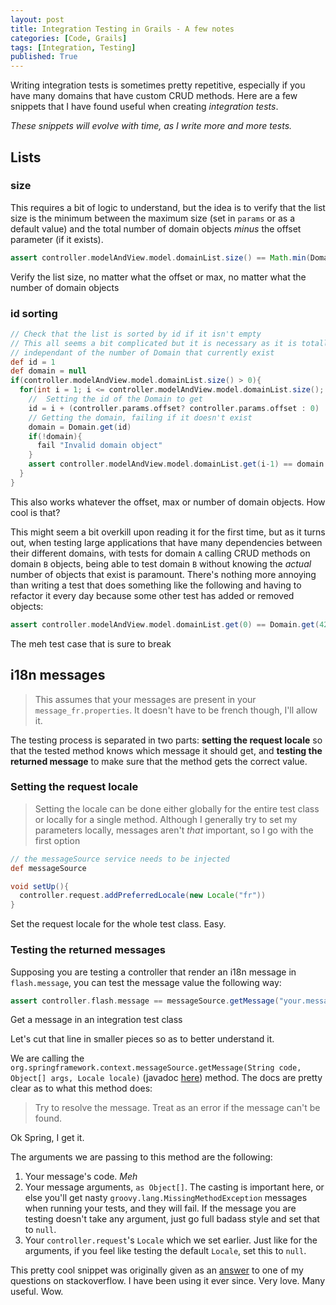 ```yaml
---
layout: post
title: Integration Testing in Grails - A few notes
categories: [Code, Grails]
tags: [Integration, Testing]
published: True
---
```


<p class="message">Writing integration tests is sometimes pretty repetitive, especially if you have many domains that have custom CRUD methods. Here are a few snippets that I have found useful when creating <em>integration tests</em>.</p>

*These snippets will evolve with time, as I write more and more tests.*

## Lists

### size

This requires a bit of logic to understand, but the idea is to verify that the list size is the minimum between the maximum size (set in `params` or as a default value) and the total number of domain objects *minus* the offset parameter (if it exists).

```` groovy
assert controller.modelAndView.model.domainList.size() == Math.min(Domain.count() - (controller.params.offset? controller.params.offset : 0), controller.params.max? controller.params.max : 10)
````
<p class="description">Verify the list size, no matter what the offset or max, no matter what the number of domain objects</p>

### id sorting

```` groovy
// Check that the list is sorted by id if it isn't empty
// This all seems a bit complicated but it is necessary as it is totally
// independant of the number of Domain that currently exist
def id = 1
def domain = null
if(controller.modelAndView.model.domainList.size() > 0){
  for(int i = 1; i <= controller.modelAndView.model.domainList.size(); i++){
    //  Setting the id of the Domain to get
    id = i + (controller.params.offset? controller.params.offset : 0)
    // Getting the domain, failing if it doesn't exist
    domain = Domain.get(id)
    if(!domain){
      fail "Invalid domain object"
    }
    assert controller.modelAndView.model.domainList.get(i-1) == domain
  }
}
````
<p class="description">This also works whatever the offset, max or number of domain objects. How cool is that?</p>

This might seem a bit overkill upon reading it for the first time, but as it turns out, when testing large applications that have many dependencies between their different domains, with tests for domain `A` calling CRUD methods on domain `B` objects, being able to test domain `B` without knowing the *actual* number of objects that exist is paramount. There's nothing more annoying than writing a test that does something like the following and having to refactor it every day because some other test has added or removed objects:

````groovy
assert controller.modelAndView.model.domainList.get(0) == Domain.get(42)
````
<p class="description">The meh test case that is sure to break</p>

## i18n messages

>This assumes that your messages are present in your `message_fr.properties`. It doesn't have to be french though, I'll allow it.

The testing process is separated in two parts: **setting the request locale** so that the tested method knows which message it should get, and **testing the returned message** to make sure that the method gets the correct value.

### Setting the request locale

>Setting the locale can be done either globally for the entire test class or locally for a single method. Although I generally try to set my parameters locally, messages aren't *that* important, so I go with the first option

```` groovy
// the messageSource service needs to be injected
def messageSource

void setUp(){
  controller.request.addPreferredLocale(new Locale("fr"))
}
````
<p class="description">Set the request locale for the whole test class. Easy.</p>

### Testing the returned messages

Supposing you are testing a controller that render an i18n message in `flash.message`, you can test the message value the following way:

```` groovy
assert controller.flash.message == messageSource.getMessage("your.message.label", [your, message, args] as Object[], controller.request.getLocale())
````
<p class="description">Get a message in an integration test class</p>

Let's cut that line in smaller pieces so as to better understand it.

We are calling the `org.springframework.context.messageSource.getMessage(String code, Object[] args, Locale locale)` (javadoc [here](http://docs.spring.io/spring/docs/current/javadoc-api/org/springframework/context/MessageSource.html#getMessage-java.lang.String-java.lang.Object:A-java.util.Locale-)) method. The docs are pretty clear as to what this method does:

> Try to resolve the message. Treat as an error if the message can't be found.

<p class="description">Ok Spring, I get it.</p>

The arguments we are passing to this method are the following:

  1. Your message's code. *Meh*
  2. Your message arguments, `as Object[]`. The casting is important here, or else you'll get nasty `groovy.lang.MissingMethodException` messages when running your tests, and they will fail. If the message you are testing doesn't take any argument, just go full badass style and set that to `null`.
  3. Your `controller.request`'s `Locale` which we set earlier. Just like for the arguments, if you feel like testing the default `Locale`, set this to `null`.

This pretty cool snippet was originally given as an [answer](http://stackoverflow.com/a/27190531/3465375) to one of my questions on stackoverflow. I have been using it ever since. Very love. Many useful. Wow. 